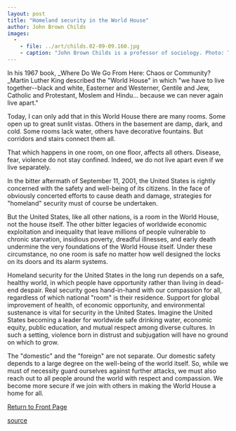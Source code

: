 ```yaml
---
layout: post
title: "Homeland security in the World House"
author: John Brown Childs
images:
  -
    - file: ../art/childs.02-09-09.160.jpg
    - caption: "John Brown Childs is a professor of sociology. Photo: Tom Van Dyke"
---
```


In his 1967 book, _Where Do We Go From Here: Chaos or Community? _Martin Luther King described the "World House" in which "we have to live together--black and white, Easterner and Westerner, Gentile and Jew, Catholic and Protestant, Moslem and Hindu... because we can never again live apart."

Today, I can only add that in this World House there are many rooms. Some open up to great sunlit vistas. Others in the basement are damp, dark, and cold. Some rooms lack water, others have decorative fountains. But corridors and stairs connect them all.

That which happens in one room, on one floor, affects all others. Disease, fear, violence do not stay confined. Indeed, we do not live apart even if we live separately.  

In the bitter aftermath of September 11, 2001, the United States is rightly concerned with the safety and well-being of its citizens. In the face of obviously concerted efforts to cause death and damage, strategies for "homeland" security must of course be undertaken.

But the United States, like all other nations, is a room in the World House, not the house itself. The other bitter legacies of worldwide economic exploitation and inequality that leave millions of people vulnerable to chronic starvation, insidious poverty, dreadful illnesses, and early death undermine the very foundations of the World House itself. Under these circumstance, no one room is safe no matter how well designed the locks on its doors and its alarm systems.  

Homeland security for the United States in the long run depends on a safe, healthy world, in which people have opportunity rather than living in dead-end despair. Real security goes hand-in-hand with our compassion for all, regardless of which national "room" is their residence. Support for global improvement of health, of economic opportunity, and environmental sustenance is vital for security in the United States. Imagine the United States becoming a leader for worldwide safe drinking water, economic equity, public education, and mutual respect among diverse cultures. In such a setting, violence born in distrust and subjugation will have no ground on which to grow.

The "domestic" and the "foreign" are not separate. Our domestic safety depends to a large degree on the well-being of the world itself. So, while we must of necessity guard ourselves against further attacks, we must also reach out to all people around the world with respect and compassion. We become more secure if we join with others in making the World House a home for all.

  

[Return to Front Page][1]

[1]: http://currents.ucsc.edu/

[source](http://www1.ucsc.edu/currents/02-03/09-09/childs.html "Permalink to childs")
